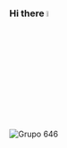 ### Hi there <a href="#"><img src="https://media.giphy.com/media/hvRJCLFzcasrR4ia7z/giphy.gif" width="5%"></a>


![Grupo 646](https://github.com/Juan-Sebastian-Rios-Martinez/juan-sebastian-rios-martinez/assets/47394043/4e13b7b6-2e41-427b-b05a-db7edf2a7d34)




